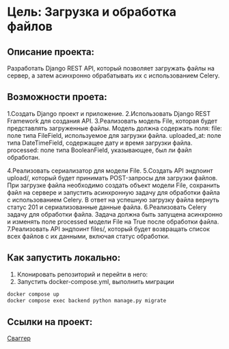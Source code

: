 # Цель: Загрузка и обработка файлов

## Описание проекта:
Разработать Django REST API, который позволяет загружать файлы на сервер, а затем асинхронно обрабатывать их с использованием Celery.

## Возможности проета:
1.Создать Django проект и приложение.
2.Использовать Django REST Framework для создания API.
3.Реализовать модель File, которая будет представлять загруженные файлы. Модель должна содержать поля:
file: поле типа FileField, используемое для загрузки файла.
uploaded_at: поле типа DateTimeField, содержащее дату и время загрузки файла.
processed: поле типа BooleanField, указывающее, был ли файл обработан.

4.Реализовать сериализатор для модели File.
5.Создать API эндпоинт upload/, который будет принимать POST-запросы для загрузки файлов. При загрузке файла необходимо создать объект модели File, сохранить файл на сервере и запустить асинхронную задачу для обработки файла с использованием Celery. В ответ на успешную загрузку файла вернуть статус 201 и сериализованные данные файла.
6.Реализовать Celery задачу для обработки файла. Задача должна быть запущена асинхронно и изменять поле processed модели File на True после обработки файла.
7.Реализовать API эндпоинт files/, который будет возвращать список всех файлов с их данными, включая статус обработки.

## Как запустить локально:

1. Клонировать репозиторий и перейти в него:
3. Запустить docker-compose.yml, выполнить миграции

```bash
docker compose up
docker compose exec backend python manage.py migrate
```


## Cсылки на проект:

[Сваггер](https://localhost:8000/swagger)  
 
